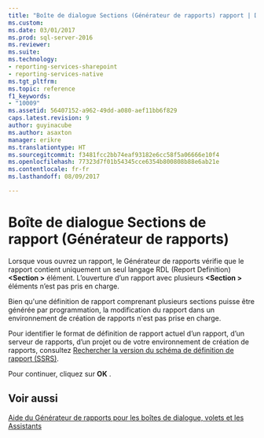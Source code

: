 ```yaml
---
title: "Boîte de dialogue Sections (Générateur de rapports) rapport | Documents Microsoft"
ms.custom: 
ms.date: 03/01/2017
ms.prod: sql-server-2016
ms.reviewer: 
ms.suite: 
ms.technology:
- reporting-services-sharepoint
- reporting-services-native
ms.tgt_pltfrm: 
ms.topic: reference
f1_keywords:
- "10009"
ms.assetid: 56407152-a962-49dd-a080-aef11bb6f829
caps.latest.revision: 9
author: guyinacube
ms.author: asaxton
manager: erikre
ms.translationtype: HT
ms.sourcegitcommit: f3481fcc2bb74eaf93182e6cc58f5a06666e10f4
ms.openlocfilehash: 77323d7f01b54345cce6354b800808b88e6ab21e
ms.contentlocale: fr-fr
ms.lasthandoff: 08/09/2017

---
```

# <a name="report-sections-dialog-box-report-builder"></a>Boîte de dialogue Sections de rapport (Générateur de rapports)
  Lorsque vous ouvrez un rapport, le Générateur de rapports vérifie que le rapport contient uniquement un seul langage RDL (Report Definition)  **\<Section >** élément. L’ouverture d’un rapport avec plusieurs  **\<Section >** éléments n’est pas pris en charge.  
  
 Bien qu'une définition de rapport comprenant plusieurs sections puisse être générée par programmation, la modification du rapport dans un environnement de création de rapports n'est pas prise en charge.  
  
 Pour identifier le format de définition de rapport actuel d’un rapport, d’un serveur de rapports, d’un projet ou de votre environnement de création de rapports, consultez [Rechercher la version du schéma de définition de rapport &#40;SSRS&#41;](../../reporting-services/reports/find-the-report-definition-schema-version-ssrs.md).  
  
 Pour continuer, cliquez sur **OK** .  
  
## <a name="see-also"></a>Voir aussi  
 [Aide du Générateur de rapports pour les boîtes de dialogue, volets et les Assistants](http://msdn.microsoft.com/en-us/2da24891-0b6d-4d3c-8b18-81b98752642f)  
  
  
